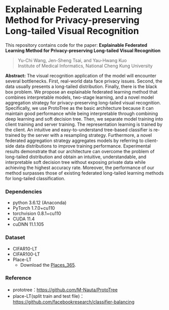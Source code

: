 # **Explainable Federated Learning Method for Privacy-preserving Long-tailed Visual Recognition**

This repository contains code for the paper:
**Explainable Federated Learning Method for Privacy-preserving Long-tailed Visual Recognition**  
> Yu-Chi Wang, Jen-Sheng Tsai, and Yau-Hwang Kuo  
> Institute of Medical Informatics, National Cheng Kung University  
>


**Abstract:** The visual recognition application of the model will encounter several bottlenecks. First, real-world data face privacy issues. Second, the data usually presents a long-tailed distribution. Finally, there is the black box problem. We propose an explainable federated learning method that combines interpretable models, two-stage learning, and a novel model aggregation strategy for privacy-preserving long-tailed visual recognition. Specifically, we use ProtoTree as the basic architecture because it can maintain good performance while being interpretable through combining deep learning and soft decision tree. Then, we separate model training into client training and server training. The representation learning is trained by the client. An intuitive and easy-to-understand tree-based classifier is re-trained by the server with a resampling strategy. Furthermore, a novel federated aggregation strategy aggregates models by referring to client-side data distributions to improve training performance. Experimental results demonstrate that our architecture can overcome the problem of long-tailed distribution and obtain an intuitive, understandable, and interpretable soft decision tree without exposing private data while achieving the highest accuracy rate. Moreover, the performance of our method surpasses those of existing federated long-tailed learning methods for long-tailed classification.



### Dependencies

- python 3.6.12 (Anaconda)
- PyTorch 1.7.0+cu110
- torchvision 0.8.1+cu110
- CUDA 11.4
- cuDNN 11.1.105



### Dataset

- CIFAR10-LT
- CIFAR100-LT
- Place-LT
    - Download the [Places_365](http://places2.csail.mit.edu/download.html).

### Reference
* prototree：https://github.com/M-Nauta/ProtoTree
* place-LT(split train and test file)：https://github.com/facebookresearch/classifier-balancing

